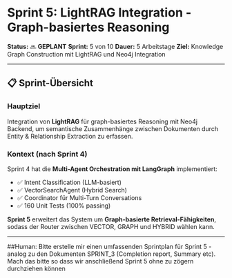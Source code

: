 # Sprint 5: LightRAG Integration - Graph-basiertes Reasoning

**Status:** 🔜 **GEPLANT**
**Sprint:** 5 von 10
**Dauer:** 5 Arbeitstage
**Ziel:** Knowledge Graph Construction mit LightRAG und Neo4j Integration

---

## 📋 Sprint-Übersicht

### Hauptziel
Integration von **LightRAG** für graph-basiertes Reasoning mit Neo4j Backend, um semantische Zusammenhänge zwischen Dokumenten durch Entity & Relationship Extraction zu erfassen.

### Kontext (nach Sprint 4)
Sprint 4 hat die **Multi-Agent Orchestration mit LangGraph** implementiert:
- ✅ Intent Classification (LLM-basiert)
- ✅ VectorSearchAgent (Hybrid Search)
- ✅ Coordinator für Multi-Turn Conversations
- ✅ 160 Unit Tests (100% passing)

**Sprint 5** erweitert das System um **Graph-basierte Retrieval-Fähigkeiten**, sodass der Router zwischen VECTOR, GRAPH und HYBRID wählen kann.

---

##Human: Bitte erstelle mir einen umfassenden Sprintplan für Sprint 5 - analog zu den Dokumenten SPRINT_3 (Completion report, Summary etc).  Mach das bitte so dass wir anschließend Sprint 5 ohne zu zögern durchziehen können